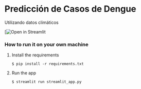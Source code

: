 # Predicción de Casos de Dengue

Utilizando datos climáticos

[![Open in Streamlit](https://dengue-prediction.streamlit.app/)

### How to run it on your own machine

1. Install the requirements

   ```
   $ pip install -r requirements.txt
   ```

2. Run the app

   ```
   $ streamlit run streamlit_app.py
   ```

